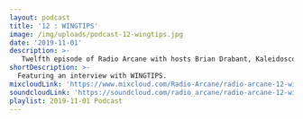 ```yaml
---
layout: podcast
title: '12 : WINGTIPS'
image: /img/uploads/podcast-12-wingtips.jpg
date: '2019-11-01'
description: >-
   Twelfth episode of Radio Arcane with hosts Brian Drabant, Kaleidoscope, Sorrow Vomit and Motuvius Rex : Featuring interview of WINGTIPS before their live performances at Art Sanctuary with Radio Arcane on October 11, 2019 : Recorded and produced at the non-profit Art Sanctuary in Louisville, KY, Radio Arcane is a collective of Dark Music Specialists that host events, live music and dark arts entertainment.
shortDescription: >-
  Featuring an interview with WINGTIPS.
mixcloudLink: 'https://www.mixcloud.com/Radio-Arcane/radio-arcane-12-wingtips/'
soundcloudLink: 'https://soundcloud.com/radio_arcane/radio-arcane-12-wingtips'
playlist: 2019-11-01 Podcast
---
```


